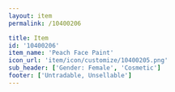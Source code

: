 ```yaml
---
layout: item
permalink: /10400206

title: Item
id: '10400206'
item_name: 'Peach Face Paint'
icon_url: 'item/icon/customize/10400205.png'
sub_header: ['Gender: Female', 'Cosmetic']
footer: ['Untradable, Unsellable']
---
```

